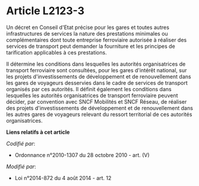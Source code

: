 # Article L2123-3

Un décret en Conseil d'Etat précise pour les gares et toutes autres infrastructures de services la nature des prestations
minimales ou complémentaires dont toute entreprise ferroviaire autorisée à réaliser des services de transport peut demander
la fourniture et les principes de tarification applicables à ces prestations.

Il détermine les conditions dans lesquelles les autorités organisatrices de transport ferroviaire sont consultées, pour les
gares d'intérêt national, sur les projets d'investissements de développement et de renouvellement dans les gares de voyageurs
desservies dans le cadre de services de transport organisés par ces autorités. Il définit également les conditions dans
lesquelles les autorités organisatrices de transport ferroviaire peuvent décider, par convention avec SNCF Mobilités et SNCF
Réseau, de réaliser des projets d'investissements de développement et de renouvellement dans les autres gares de voyageurs
relevant du ressort territorial de ces autorités organisatrices.

**Liens relatifs à cet article**

_Codifié par_:

  - Ordonnance n°2010-1307 du 28 octobre 2010 - art. (V)

_Modifié par_:

  - Loi n°2014-872 du 4 août 2014 - art. 12
